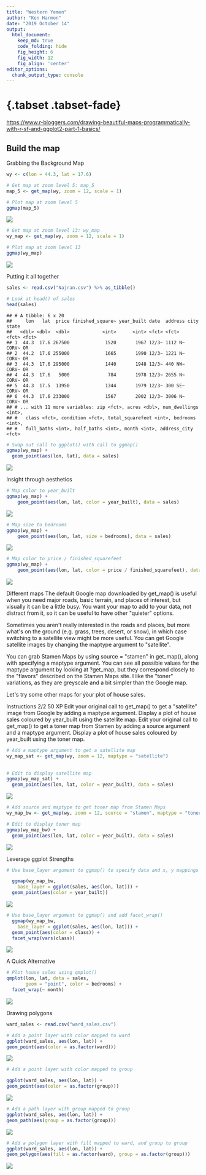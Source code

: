 ```yaml
---
title: "Western Yemen"
author: "Ken Harmon"
date: "2019 October 14"
output:
  html_document:  
    keep_md: true
    code_folding: hide
    fig_height: 6
    fig_width: 12
    fig_align: 'center'
editor_options: 
  chunk_output_type: console
---
```


# {.tabset .tabset-fade}







https://www.r-bloggers.com/drawing-beautiful-maps-programmatically-with-r-sf-and-ggplot2-part-1-basics/

## Build the map

Grabbing the Background Map


```r
wy <- c(lon = 44.3, lat = 17.6)

# Get map at zoom level 5: map_5
map_5 <- get_map(wy, zoom = 12, scale = 1)

# Plot map at zoom level 5
ggmap(map_5)
```

![](WestYemen_files/figure-html/gbm-1.png)<!-- -->

```r
# Get map at zoom level 13: wy_map
wy_map <- get_map(wy, zoom = 12, scale = 1)

# Plot map at zoom level 13
ggmap(wy_map)
```

![](WestYemen_files/figure-html/gbm-2.png)<!-- -->

Putting it all together


```r
sales <- read.csv("Najran.csv") %>% as_tibble()

# Look at head() of sales
head(sales)
```

```
## # A tibble: 6 x 20
##     lon   lat  price finished_square~ year_built date  address city  state
##   <dbl> <dbl>  <dbl>            <int>      <int> <fct> <fct>   <fct> <fct>
## 1  44.3  17.6 267500             1520       1967 12/3~ 1112 N~ CORV~ OR   
## 2  44.2  17.6 255000             1665       1990 12/3~ 1221 N~ CORV~ OR   
## 3  44.3  17.6 295000             1440       1948 12/3~ 440 NW~ CORV~ OR   
## 4  44.3  17.6   5000              784       1978 12/3~ 2655 N~ CORV~ OR   
## 5  44.3  17.5  13950             1344       1979 12/3~ 300 SE~ CORV~ OR   
## 6  44.3  17.6 233000             1567       2002 12/3~ 3006 N~ CORV~ OR   
## # ... with 11 more variables: zip <fct>, acres <dbl>, num_dwellings <int>,
## #   class <fct>, condition <fct>, total_squarefeet <int>, bedrooms <int>,
## #   full_baths <int>, half_baths <int>, month <int>, address_city <fct>
```

```r
# Swap out call to ggplot() with call to ggmap()
ggmap(wy_map) +
  geom_point(aes(lon, lat), data = sales)
```

![](WestYemen_files/figure-html/piat-1.png)<!-- -->

Insight through aesthetics


```r
# Map color to year_built
ggmap(wy_map) +
    geom_point(aes(lon, lat, color = year_built), data = sales)
```

![](WestYemen_files/figure-html/itta-1.png)<!-- -->

```r
# Map size to bedrooms
ggmap(wy_map) +
    geom_point(aes(lon, lat, size = bedrooms), data = sales)
```

![](WestYemen_files/figure-html/itta-2.png)<!-- -->

```r
# Map color to price / finished_squarefeet
ggmap(wy_map) +
    geom_point(aes(lon, lat, color = price / finished_squarefeet), data = sales)
```

![](WestYemen_files/figure-html/itta-3.png)<!-- -->

Different maps
The default Google map downloaded by get_map() is useful when you need major roads, basic terrain, and places of interest, but visually it can be a little busy. You want your map to add to your data, not distract from it, so it can be useful to have other "quieter" options.

Sometimes you aren't really interested in the roads and places, but more what's on the ground (e.g. grass, trees, desert, or snow), in which case switching to a satellite view might be more useful. You can get Google satellite images by changing the maptype argument to "satellite".

You can grab Stamen Maps by using source = "stamen" in get_map(), along with specifying a maptype argument. You can see all possible values for the maptype argument by looking at ?get_map, but they correspond closely to the "flavors" described on the Stamen Maps site. I like the "toner" variations, as they are greyscale and a bit simpler than the Google map.

Let's try some other maps for your plot of house sales.

Instructions 2/2
50 XP
Edit your original call to get_map() to get a "satellite" image from Google by adding a maptype argument.
Display a plot of house sales coloured by year_built using the satellite map.
Edit your original call to get_map() to get a toner map from Stamen by adding a source argument and a maptype argument.
Display a plot of house sales coloured by year_built using the toner map.


```r
# Add a maptype argument to get a satellite map
wy_map_sat <- get_map(wy, zoom = 12, maptype = "satellite")
 
 
# Edit to display satellite map
ggmap(wy_map_sat) +
  geom_point(aes(lon, lat, color = year_built), data = sales)
```

![](WestYemen_files/figure-html/dm-1.png)<!-- -->

```r
# Add source and maptype to get toner map from Stamen Maps
wy_map_bw <- get_map(wy, zoom = 12, source = "stamen", maptype = "toner")

# Edit to display toner map
ggmap(wy_map_bw) +
  geom_point(aes(lon, lat, color = year_built), data = sales)
```

![](WestYemen_files/figure-html/dm-2.png)<!-- -->

Leverage ggplot Strengths



```r
# Use base_layer argument to ggmap() to specify data and x, y mappings

  ggmap(wy_map_bw, 
    base_layer = ggplot(sales, aes(lon, lat))) +
  geom_point(aes(color = year_built))
```

![](WestYemen_files/figure-html/lgs-1.png)<!-- -->

```r
# Use base_layer argument to ggmap() and add facet_wrap()
  ggmap(wy_map_bw, 
    base_layer = ggplot(sales, aes(lon, lat))) +
  geom_point(aes(color = class)) +
  facet_wrap(vars(class))
```

![](WestYemen_files/figure-html/lgs-2.png)<!-- -->

A Quick Alternative


```r
# Plot house sales using qmplot()
qmplot(lon, lat, data = sales, 
       geom = "point", color = bedrooms) +
  facet_wrap(~ month)
```

![](WestYemen_files/figure-html/aqa-1.png)<!-- -->

Drawing polygons


```r
ward_sales <- read.csv("ward_sales.csv")

# Add a point layer with color mapped to ward
ggplot(ward_sales, aes(lon, lat)) +
geom_point(aes(color = as.factor(ward)))
```

![](WestYemen_files/figure-html/dp-1.png)<!-- -->

```r
# Add a point layer with color mapped to group

ggplot(ward_sales, aes(lon, lat)) +
geom_point(aes(color = as.factor(group)))
```

![](WestYemen_files/figure-html/dp-2.png)<!-- -->

```r
# Add a path layer with group mapped to group
ggplot(ward_sales, aes(lon, lat)) +
geom_path(aes(group = as.factor(group)))
```

![](WestYemen_files/figure-html/dp-3.png)<!-- -->

```r
# Add a polygon layer with fill mapped to ward, and group to group
ggplot(ward_sales, aes(lon, lat)) +
geom_polygon(aes(fill = as.factor(ward), group = as.factor(group)))
```

![](WestYemen_files/figure-html/dp-4.png)<!-- -->
